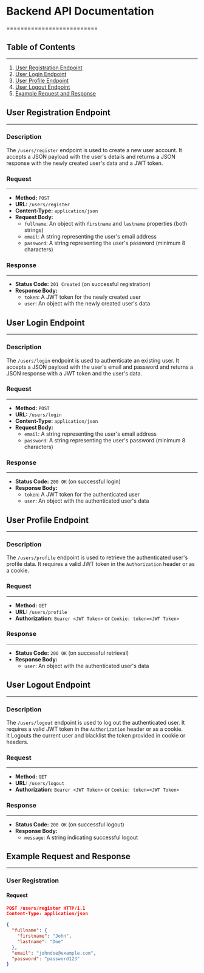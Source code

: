 # Backend API Documentation
==========================

## Table of Contents
-----------------

1. [User   Registration Endpoint](#user-registration-endpoint)
2. [User   Login Endpoint](#user-login-endpoint)
3. [User   Profile Endpoint](#user-profile-endpoint)
4. [User   Logout Endpoint](#user-logout-endpoint)
5. [Example Request and Response](#example-request-and-response)

## User Registration Endpoint
---------------------------

### Description

The `/users/register` endpoint is used to create a new user account. It accepts a JSON payload with the user's details and returns a JSON response with the newly created user's data and a JWT token.

### Request
------------

* **Method:** `POST`
* **URL:** `/users/register`
* **Content-Type:** `application/json`
* **Request Body:**
	+ `fullname`: An object with `firstname` and `lastname` properties (both strings)
	+ `email`: A string representing the user's email address
	+ `password`: A string representing the user's password (minimum 8 characters)

### Response
-------------

* **Status Code:** `201 Created` (on successful registration)
* **Response Body:**
	+ `token`: A JWT token for the newly created user
	+ `user`: An object with the newly created user's data

## User Login Endpoint
----------------------

### Description

The `/users/login` endpoint is used to authenticate an existing user. It accepts a JSON payload with the user's email and password and returns a JSON response with a JWT token and the user's data.

### Request
------------

* **Method:** `POST`
* **URL:** `/users/login`
* **Content-Type:** `application/json`
* **Request Body:**
	+ `email`: A string representing the user's email address
	+ `password`: A string representing the user's password (minimum 8 characters)

### Response
-------------

* **Status Code:** `200 OK` (on successful login)
* **Response Body:**
	+ `token`: A JWT token for the authenticated user
	+ `user`: An object with the authenticated user's data

## User Profile Endpoint
-----------------------

### Description

The `/users/profile` endpoint is used to retrieve the authenticated user's profile data. It requires a valid JWT token in the `Authorization` header or as a cookie.

### Request
------------

* **Method:** `GET`
* **URL:** `/users/profile`
* **Authorization:** `Bearer <JWT Token>` or `Cookie: token=<JWT Token>`

### Response
-------------

* **Status Code:** `200 OK` (on successful retrieval)
* **Response Body:**
	+ `user`: An object with the authenticated user's data

## User Logout Endpoint
----------------------

### Description

The `/users/logout` endpoint is used to log out the authenticated user. It requires a valid JWT token in the `Authorization` header or as a cookie.<br>
It Logouts the current user and blacklist the token provided in cookie or headers.

### Request
------------

* **Method:** `GET`
* **URL:** `/users/logout`
* **Authorization:** `Bearer <JWT Token>` or `Cookie: token=<JWT Token>`

### Response
-------------

* **Status Code:** `200 OK` (on successful logout)
* **Response Body:**
	+ `message`: A string indicating successful logout

## Example Request and Response
-------------------------------

### User Registration

#### Request
```json
POST /users/register HTTP/1.1
Content-Type: application/json

{
  "fullname": {
    "firstname": "John",
    "lastname": "Doe"
  },
  "email": "johndoe@example.com",
  "password": "password123"
}